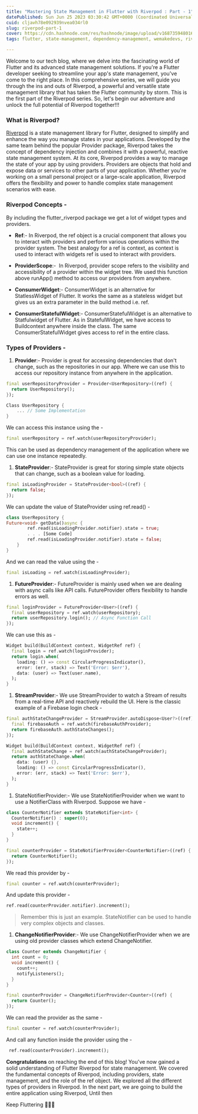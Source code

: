 ```yaml
---
title: "Mastering State Management in Flutter with Riverpod : Part - 1"
datePublished: Sun Jun 25 2023 03:30:42 GMT+0000 (Coordinated Universal Time)
cuid: cljavh78e092939nvea034rl0
slug: riverpod-part-1
cover: https://cdn.hashnode.com/res/hashnode/image/upload/v1687359480160/886f1316-8390-47e2-8755-e1bd5bf397a4.png
tags: flutter, state-management, dependency-management, wemakedevs, riverpod

---
```


Welcome to our tech blog, where we delve into the fascinating world of Flutter and its advanced state management solutions. If you're a Flutter developer seeking to streamline your app's state management, you've come to the right place. In this comprehensive series, we will guide you through the ins and outs of Riverpod, a powerful and versatile state management library that has taken the Flutter community by storm. This is the first part of the Riverpod series. So, let's begin our adventure and unlock the full potential of Riverpod together!!!

### What is Riverpod?

[Riverpod](https://riverpod.dev/) is a state management library for Flutter, designed to simplify and enhance the way you manage states in your applications. Developed by the same team behind the popular Provider package, Riverpod takes the concept of dependency injection and combines it with a powerful, reactive state management system. At its core, Riverpod provides a way to manage the state of your app by using providers. Providers are objects that hold and expose data or services to other parts of your application. Whether you're working on a small personal project or a large-scale application, Riverpod offers the flexibility and power to handle complex state management scenarios with ease.

### Riverpod Concepts -

By including the flutter\_riverpod package we get a lot of widget types and providers.

* **Ref**:- In Riverpod, the ref object is a crucial component that allows you to interact with providers and perform various operations within the provider system. The best analogy for a ref is context, as context is used to interact with widgets ref is used to interact with providers. 
    
* **ProviderScope**:-  In Riverpod, provider scope refers to the visibility and accessibility of a provider within the widget tree. We used this function above runApp() method to access our providers from anywhere.
    
* **ConsumerWidget**:- ConsumerWidget is an alternative for StatlessWidget of Flutter. It works the same as a stateless widget but gives us an extra parameter in the build method i.e. ref.
    
* **ConsumerStatefulWidget**:- ConsumerStatefulWidget is an alternative to Statfulwidget of Flutter. As in StatefulWidget, we have access to Buildcontext anywhere inside the class. The same ConsumerStatefulWidget gives access to ref in the entire class.
    

### **Types of Providers -** 

1. **Provider**:- Provider is great for accessing dependencies that don't change, such as the repositories in our app. Where we can use this to access our repository instance from anywhere in the application.
    

```dart
final userRepositoryProvider = Provider<UserRepository>((ref) {
  return UserRepository();
});

Class UserRepository {
    ... // Some Implementation
}
```

We can access this instance using the - 

```dart
final userRepository = ref.watch(userRepositoryProvider);
```

This can be used as dependency management of the application where we can use one instance repeatedly. 

1. **StateProvider**:- StateProvider is great for storing simple state objects that can change, such as a boolean value for loading.
    

```dart
final isLoadingProvider = StateProvider<bool>((ref) {
  return false;
});
```

We can update the value of StateProvider using ref.read() - 

```dart
class UserRepository {
Future<void> getData()async {
	    ref.read(isLoadingProvider.notifier).state = true;
        . . . [Some Code]
        ref.read(isLoadingProvider.notifier).state = false;
    }
}
```

And we can read the value using the - 

```dart
final isLoading = ref.watch(isLoadingProvider);
```

1. **FutureProvider**:- FutureProvider is mainly used when we are dealing with async calls like API calls. FutureProvider offers flexibility to handle errors as well.
    

```dart
final loginProvider = FutureProvider<User>((ref) {
  final userRepository = ref.watch(userRepository);
  return userRepository.login(); // Async Function Call
});
```

We can use this as -

```dart
Widget build(BuildContext context, WidgetRef ref) {
  final login = ref.watch(loginProvider);
  return login.when(
    loading: () => const CircularProgressIndicator(),
    error: (err, stack) => Text('Error: $err'),
    data: (user) => Text(user.name),
  );
}
```

1. **StreamProvider**:- We use StreamProvider to watch a Stream of results from a real-time API and reactively rebuild the UI. Here is the classic example of a Firebase login check - 
    

```dart
final authStateChangeProvider = StreamProvider.autoDispose<User?>((ref) {
  final firebaseAuth = ref.watch(firebaseAuthProvider);
  return firebaseAuth.authStateChanges();
});
```

```dart
Widget build(BuildContext context, WidgetRef ref) {
  final authStateChange = ref.watch(authStateChangeProvider);
  return authStateChange.when(
    data: (user) {},
    loading: () => const CircularProgressIndicator(),
    error: (err, stack) => Text('Error: $err'),
  );
}
```

1. StateNotifierProvider:- We use StateNotifierProvider when we want to use a NotifierClass with Riverpod. Suppose we have - 
    

```dart
class CounterNotifier extends StateNotifier<int> {
  CounterNotifier() : super(0);
  void increment() {
    state++;
  }
}

final counterProvider = StateNotifierProvider<CounterNotifier>((ref) {
  return CounterNotifier();
});
```

We read this provider by -

```dart
final counter = ref.watch(counterProvider);
```

And update this provider - 

```dart
ref.read(counterProvider.notifier).increment();
```

> Remember this is just an example. StateNotifier can be used to handle very complex objects and classes.

1. **ChangeNotifierProvider**:- We use ChangeNotifierProvider when we are using old provider classes which extend ChangeNotifier. 
    

```dart
class Counter extends ChangeNotifier {
  int count = 0;
  void increment() {
    count++;
    notifyListeners();
  }
}

final counterProvider = ChangeNotifierProvider<Counter>((ref) {
  return Counter();
});
```

We can read the provider as the same -

```dart
final counter = ref.watch(counterProvider); 
```

And call any function inside the provider using the -

```dart
 ref.read(counterProvider).increment();
```

**Congratulations** on reaching the end of this blog! You've now gained a solid understanding of Flutter Riverpod for state management. We covered the fundamental concepts of Riverpod, including providers, state management, and the role of the ref object. We explored all the different types of providers in Riverpod. In the next part, we are going to build the entire application using Riverpod, Until then 

Keep Fluttering 💙💙💙